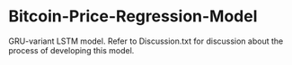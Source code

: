 # Bitcoin-Price-Regression-Model
GRU-variant LSTM model. Refer to Discussion.txt for discussion about the process of developing this model.
